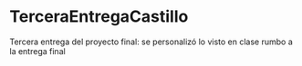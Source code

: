 # TerceraEntregaCastillo
Tercera entrega del proyecto final: se personalizó lo visto en clase rumbo a la entrega final
